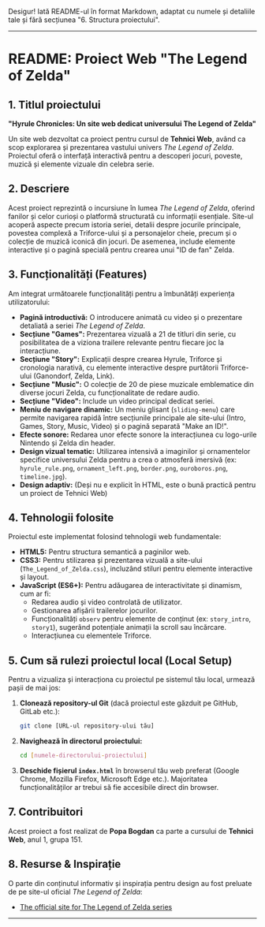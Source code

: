 Desigur! Iată README-ul în format Markdown, adaptat cu numele și detaliile tale și fără secțiunea "6. Structura proiectului".

---

# README: Proiect Web "The Legend of Zelda"

## 1. Titlul proiectului

**"Hyrule Chronicles: Un site web dedicat universului The Legend of Zelda"**

Un site web dezvoltat ca proiect pentru cursul de **Tehnici Web**, având ca scop explorarea și prezentarea vastului univers *The Legend of Zelda*. Proiectul oferă o interfață interactivă pentru a descoperi jocuri, poveste, muzică și elemente vizuale din celebra serie.

## 2. Descriere

Acest proiect reprezintă o incursiune în lumea *The Legend of Zelda*, oferind fanilor și celor curioși o platformă structurată cu informații esențiale. Site-ul acoperă aspecte precum istoria seriei, detalii despre jocurile principale, povestea complexă a Triforce-ului și a personajelor cheie, precum și o colecție de muzică iconică din jocuri. De asemenea, include elemente interactive și o pagină specială pentru crearea unui "ID de fan" Zelda.

## 3. Funcționalități (Features)

Am integrat următoarele funcționalități pentru a îmbunătăți experiența utilizatorului:

* **Pagină introductivă:** O introducere animată cu video și o prezentare detaliată a seriei *The Legend of Zelda*.
* **Secțiune "Games":** Prezentarea vizuală a 21 de titluri din serie, cu posibilitatea de a viziona trailere relevante pentru fiecare joc la interacțiune.
* **Secțiune "Story":** Explicații despre crearea Hyrule, Triforce și cronologia narativă, cu elemente interactive despre purtătorii Triforce-ului (Ganondorf, Zelda, Link).
* **Secțiune "Music":** O colecție de 20 de piese muzicale emblematice din diverse jocuri Zelda, cu funcționalitate de redare audio.
* **Secțiune "Video":** Include un video principal dedicat seriei.
* **Meniu de navigare dinamic:** Un meniu glisant (`sliding-menu`) care permite navigarea rapidă între secțiunile principale ale site-ului (Intro, Games, Story, Music, Video) și o pagină separată "Make an ID!".
* **Efecte sonore:** Redarea unor efecte sonore la interacțiunea cu logo-urile Nintendo și Zelda din header.
* **Design vizual tematic:** Utilizarea intensivă a imaginilor și ornamentelor specifice universului Zelda pentru a crea o atmosferă imersivă (ex: `hyrule_rule.png`, `ornament_left.png`, `border.png`, `ouroboros.png`, `timeline.jpg`).
* **Design adaptiv:** (Deși nu e explicit în HTML, este o bună practică pentru un proiect de Tehnici Web)

## 4. Tehnologii folosite

Proiectul este implementat folosind tehnologii web fundamentale:

* **HTML5:** Pentru structura semantică a paginilor web.
* **CSS3:** Pentru stilizarea și prezentarea vizuală a site-ului (`The_Legend_of_Zelda.css`), incluzând stiluri pentru elemente interactive și layout.
* **JavaScript (ES6+):** Pentru adăugarea de interactivitate și dinamism, cum ar fi:
    * Redarea audio și video controlată de utilizator.
    * Gestionarea afișării trailerelor jocurilor.
    * Funcționalități `observ` pentru elemente de conținut (ex: `story_intro`, `story1`), sugerând potențiale animații la scroll sau încărcare.
    * Interacțiunea cu elementele Triforce.

## 5. Cum să rulezi proiectul local (Local Setup)

Pentru a vizualiza și interacționa cu proiectul pe sistemul tău local, urmează pașii de mai jos:

1.  **Clonează repository-ul Git** (dacă proiectul este găzduit pe GitHub, GitLab etc.):
    ```bash
    git clone [URL-ul repository-ului tău]
    ```
2.  **Navighează în directorul proiectului:**
    ```bash
    cd [numele-directorului-proiectului]
    ```
3.  **Deschide fișierul `index.html`** în browserul tău web preferat (Google Chrome, Mozilla Firefox, Microsoft Edge etc.). Majoritatea funcționalităților ar trebui să fie accesibile direct din browser.

## 7. Contribuitori

Acest proiect a fost realizat de **Popa Bogdan** ca parte a cursului de **Tehnici Web**, anul 1, grupa 151.

## 8. Resurse & Inspirație

O parte din conținutul informativ și inspirația pentru design au fost preluate de pe site-ul oficial *The Legend of Zelda*:

* [The official site for The Legend of Zelda series](https://zelda.nintendo.com)

---
